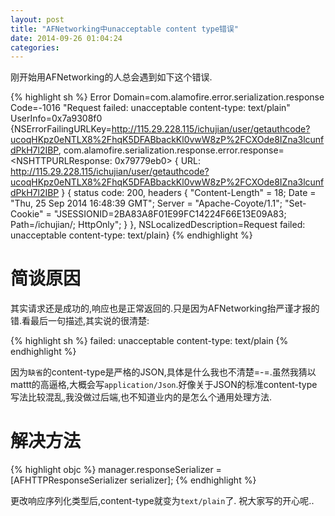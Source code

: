 ```yaml
---
layout: post
title: "AFNetworking中unacceptable content type错误"
date: 2014-09-26 01:04:24
categories:
---
```


刚开始用AFNetworking的人总会遇到如下这个错误.

{% highlight sh %}
Error Domain=com.alamofire.error.serialization.response Code=-1016 "Request failed: unacceptable content-type: text/plain" UserInfo=0x7a9308f0 {NSErrorFailingURLKey=http://115.29.228.115/ichujian/user/getauthcode?ucoqHKpz0eNTLX8%2FhqK5DFABbackKl0vwW8zP%2FCXOde8IZna3lcunfdPkH7l2IBP, com.alamofire.serialization.response.error.response=<NSHTTPURLResponse: 0x79779eb0> { URL: http://115.29.228.115/ichujian/user/getauthcode?ucoqHKpz0eNTLX8%2FhqK5DFABbackKl0vwW8zP%2FCXOde8IZna3lcunfdPkH7l2IBP } { status code: 200, headers {
        "Content-Length" = 18;
            Date = "Thu, 25 Sep 2014 16:48:39 GMT";
                Server = "Apache-Coyote/1.1";
                    "Set-Cookie" = "JSESSIONID=2BA83A8F01E99FC14224F66E13E09A83; Path=/ichujian/; HttpOnly";
} }, NSLocalizedDescription=Request failed: unacceptable content-type: text/plain}
{% endhighlight %}

# 简谈原因
其实请求还是成功的,响应也是正常返回的.只是因为AFNetworking抬严谨才报的错.看最后一句描述,其实说的很清楚:

{% highlight sh %}
failed: unacceptable content-type: text/plain
{% endhighlight %}

因为`缺省`的content-type是严格的JSON,具体是什么我也不清楚=-=.虽然我猜以mattt的高逼格,大概会写`application/Json`.好像关于JSON的标准content-type写法比较混乱,我没做过后端,也不知道业内的是怎么个通用处理方法.

# 解决方法
{% highlight objc %}
manager.responseSerializer = [AFHTTPResponseSerializer serializer];
{% endhighlight %}

更改响应序列化类型后,content-type就变为`text/plain`了.
祝大家写的开心呢..
